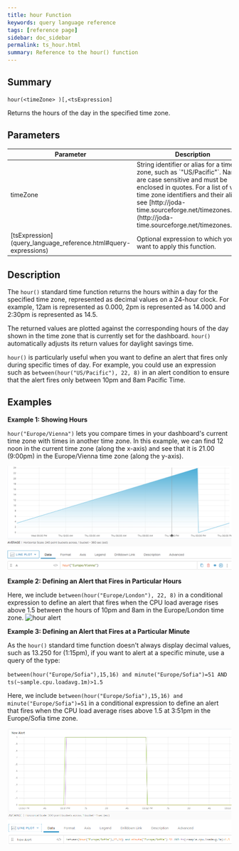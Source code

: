 ```yaml
---
title: hour Function
keywords: query language reference
tags: [reference page]
sidebar: doc_sidebar
permalink: ts_hour.html
summary: Reference to the hour() function
---
```

## Summary
```
hour(<timeZone> )[,<tsExpression]
```
Returns the hours of the day in the specified time zone.

## Parameters
<table>
<tbody>
<thead>
<tr><th width="20%">Parameter</th><th width="80%">Description</th></tr>
</thead>
<tr><td>timeZone</td>
<td markdown="span">
String identifier or alias for a time zone, such as `"US/Pacific"`. Names are case sensitive and must be enclosed in quotes. For a list of valid time zone identifiers and their aliases, see  [http://joda-time.sourceforge.net/timezones.html](http://joda-time.sourceforge.net/timezones.html).
</td></tr>
<tr>
<td markdown="span"> [tsExpression](query_language_reference.html#query-expressions)</td>
<td>Optional expression to which you want to apply this function. </td>
</tr>
</tbody>
</table>


## Description

The `hour()` standard time function returns the hours within a day for the specified time zone, represented as decimal values on a 24-hour clock. For example, 12am is represented as 0.000, 2pm is represented as 14.000 and 2:30pm is represented as 14.5.

The returned values are plotted against the corresponding hours of the day shown in the time zone that is currently set for the dashboard. `hour()` automatically adjusts its return values for daylight savings time.

`hour()` is particularly useful when you want to define an alert that fires only during specific times of day. For example, you could use an expression such as `between(hour("US/Pacific"), 22, 8)` in an alert condition to ensure that the alert fires only between 10pm and 8am Pacific Time.

## Examples

**Example 1: Showing Hours**

`hour("Europe/Vienna")` lets you compare times in your dashboard's current time zone with times in another time zone. In this example, we can find 12 noon in the current time zone (along the x-axis) and see that it is 21.00 (9:00pm) in the Europe/Vienna time zone (along the y-axis).

![hour](images/ts_hour.png)

**Example 2: Defining an Alert that Fires in Particular Hours**

Here, we include `between(hour("Europe/London"), 22, 8)` in a conditional expression to define an alert that fires when the CPU load average rises above 1.5 between the hours of 10pm and 8am in the Europe/London time zone.
![hour alert](images/ts_hour_alert.png)

**Example 3: Defining an Alert that Fires at a Particular Minute**

As the `hour()` standard time function doesn't always display decimal values, such as 13.250 for (1:15pm), if you want to alert at a specific minute, use a query of the type:

`between(hour("Europe/Sofia"),15,16) and minute("Europe/Sofia")=51 AND ts(~sample.cpu.loadavg.1m)>1.5`

Here, we include `between(hour("Europe/Sofia"),15,16) and minute("Europe/Sofia")=51` in a conditional expression to define an alert that fires when the CPU load average rises above 1.5 at 3:51pm in the Europe/Sofia time zone.

![hour alert at a specific minute](images/ts_hour_minute_alert.png)
